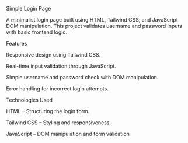 Simple Login Page

A minimalist login page built using HTML, Tailwind CSS, and JavaScript DOM manipulation. This project validates username and password inputs with basic frontend logic.

Features

Responsive design using Tailwind CSS.

Real-time input validation through JavaScript.

Simple username and password check with DOM manipulation.

Error handling for incorrect login attempts.

Technologies Used

HTML – Structuring the login form.

Tailwind CSS – Styling and responsiveness.

JavaScript – DOM manipulation and form validation

